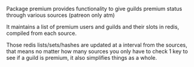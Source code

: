 Package premium provides functionality to give guilds premium status through various sources (patreon only atm)

It maintains a list of premium users and guilds and their slots in redis, compiled from each source.

Those redis lists/sets/hashes are updated at a interval from the sources, that means no matter how many sources you only have to check 1 key to see if a guild is premium, it also simplifies things as a whole.